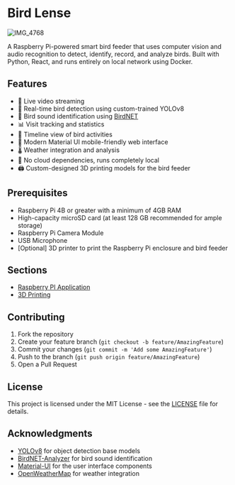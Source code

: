 # Bird Lense

![IMG_4768](https://github.com/user-attachments/assets/1b166d35-d42d-44de-bc27-63c8b1483c1b)

A Raspberry Pi-powered smart bird feeder that uses computer vision and audio recognition to detect, identify, record, and analyze birds. Built with Python, React, and runs entirely on local network using Docker.

## Features

- 🎥 Live video streaming
- 🦜 Real-time bird detection using custom-trained YOLOv8
- 🎤 Bird sound identification using [BirdNET](https://github.com/kahst/BirdNET-Analyzer)
- 📊 Visit tracking and statistics
- 📅 Timeline view of bird activities
- 📱 Modern Material UI mobile-friendly web interface
- 🌡️ Weather integration and analysis
- 🚫 No cloud dependencies, runs completely local
- 🖨️ Custom-designed 3D printing models for the bird feeder

## Prerequisites

- Raspberry Pi 4B or greater with a minimum of 4GB RAM
- High-capacity microSD card (at least 128 GB recommended for ample storage)
- Raspberry Pi Camera Module
- USB Microphone
- [Optional] 3D printer to print the Raspberry Pi enclosure and bird feeder

## Sections

- [Raspberry PI Application](./app)
- [3D Printing](./3d_printing)

## Contributing

1. Fork the repository
2. Create your feature branch (`git checkout -b feature/AmazingFeature`)
3. Commit your changes (`git commit -m 'Add some AmazingFeature'`)
4. Push to the branch (`git push origin feature/AmazingFeature`)
5. Open a Pull Request

## License

This project is licensed under the MIT License - see the [LICENSE](LICENSE) file for details.

## Acknowledgments

- [YOLOv8](https://github.com/ultralytics/ultralytics) for object detection base models
- [BirdNET-Analyzer](https://github.com/kahst/BirdNET-Analyzer) for bird sound identification
- [Material-UI](https://mui.com/) for the user interface components
- [OpenWeatherMap](https://openweathermap.org/) for weather integration
